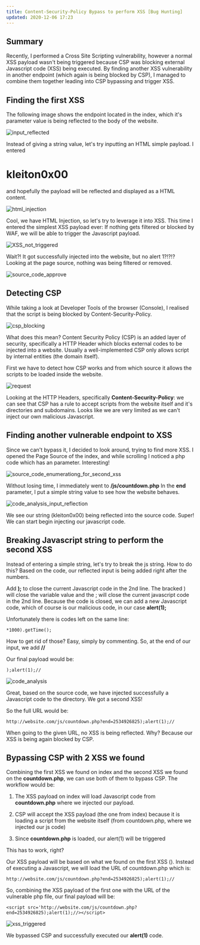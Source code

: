 ```yaml
---
title: Content-Security-Policy Bypass to perform XSS [Bug Hunting]
updated: 2020-12-06 17:23
---
```


## Summary

Recently, I performed a Cross Site Scripting vulnerability, however a normal XSS payload wasn't being triggered because CSP was  blocking external Javascript code (XSS) being executed. By finding another XSS vulnerability in another endpoint (which again is being blocked by CSP), I managed to combine them together leading into CSP bypassing and trigger XSS.

## Finding the first XSS

The following image shows the endpoint located in the index, which it's parameter value is being reflected to the body of the website.

![input_reflected](https://cdn-images-1.medium.com/max/800/1*Fyq1VB-WOn_KN_yU_ZLs_A.jpeg)

Instead of giving a string value, let's try inputting an HTML simple payload. I entered **<h1>kleiton0x00</h1>** and hopefully the payload will be reflected and displayed as a HTML content.

![html_injection](https://cdn-images-1.medium.com/max/800/1*KHg8oSA8vM5gLAZnQHomdg.jpeg)

Cool, we have HTML Injection, so let's try to leverage it into XSS. This time I entered the simplest XSS payload ever: <script>alert(1)</script>
If nothing gets filtered or blocked by WAF, we will be able to trigger the Javascript payload.

![XSS_not_triggered](https://cdn-images-1.medium.com/max/800/1*AhUgcHJriQoYZfz1ugEv7w.jpeg)

Wait?! It got successfully injected into the website, but no alert 1?!?!? Looking at the page source, nothing was being filtered or removed.

![source_code_approve](https://cdn-images-1.medium.com/max/800/1*BPtGNIYJlmH7BI6QHSdkKg.jpeg)

## Detecting CSP

While taking a look at Developer Tools of the browser (Console), I realised that the script is being blocked by Content-Security-Policy.

![csp_blocking](https://cdn-images-1.medium.com/max/800/1*-xnKZAw1m86EjoqQTjwNxw.jpeg)

What does this mean? Content Security Policy (CSP) is an added layer of security, specifically a HTTP Header which blocks external codes to be injected into a website. Usually a well-implemented CSP only allows script by internal entities (the domain itself). 

First we have to detect how CSP works and from which source it allows the scripts to be loaded inside the website.

![request](https://cdn-images-1.medium.com/max/800/1*yf-2jInZ8Ryfto1KDZ-3dQ.jpeg)

Looking at the HTTP Headers, specifically **Content-Security-Policy**: we can see that CSP has a rule to accept scripts from the website itself and it's directories and subdomains. Looks like we are very limited as we can't inject our own malicious Javascript.

## Finding another vulnerable endpoint to XSS

Since we can't bypass it, I decided to look around, trying to find more XSS. I opened the Page Source of the index, and while scrolling I noticed a php code which has an parameter. Interesting!

![source_code_enumerationg_for_second_xss](https://cdn-images-1.medium.com/max/800/1*gAA9BoUBzwaUcQPWg7zufA.jpeg)

Without losing time, I immediately went to **/js/countdown.php**
In the **end** parameter, I put a simple string value to see how the website behaves.

![code_analysis_input_reflection](https://cdn-images-1.medium.com/max/800/1*6UX3ucL-HyHORbJNLAKQ1A.jpeg)

We see our string (kleiton0x00) being reflected into the source code. Super! We can start begin injecting our javascript code.

## Breaking Javascript string to perform the second XSS

Instead of entering a simple string, let's try to break the js string. How to do this? Based on the code, our reflected input is being added right after the numbers.

Add **);** to close the current Javascript code in the 2nd  line. The bracked ) will close the variable value and the ; will close the current javascript code in the 2nd line. Because the code is closed, we can add a new Javascript code, which of course is our malicious code, in our case **alert(1);**

Unfortunately there is codes left on the same line:  
```
*1000).getTime();
```

How to get rid of those? Easy, simply by commenting. So, at the end of our input, we add **//**

Our final payload would be:

```
);alert(1);//
```

![code_analysis](https://cdn-images-1.medium.com/max/800/1*VW7dqCcSOeKznwOBbPgyGw.jpeg)

Great, based on the source code, we have injected successfully a Javascript code to the directory. We got a second XSS!

So the full URL would be: 
```
http://website.com/js/countdown.php?end=2534926825);alert(1);//
```

When going to the given URL, no XSS is being reflected. Why? Because our XSS is being again blocked by CSP.

## Bypassing CSP with 2 XSS we found

Combining the first XSS we found on index and the second XSS we found on the **countdown.php**, we can use both of them to bypass CSP. The workflow would be:

1. The XSS payload on index will load Javascript code from **countdown.php** where we injected our payload.

2. CSP will accept the XSS payload (the one from index) because it is loading a script from the website itself (from countdown.php, where we injected our js code)

3. Since **countdown.php** is loaded, our alert(1) will be triggered

This has to work, right?

Our XSS payload will be based on what we found on the first XSS (**<script>alert(1)</script>**). Instead of executing a Javascript, we will load the URL of countdown.php which is:
```
http://website.com/js/countdown.php?end=2534926825);alert(1);//
```

So, combining the XSS payload of the first one with the URL of the vulnerable php file, our final payload will be:

```
<script src='http://website.com/js/countdown.php?end=2534926825);alert(1);//></script>
```

![xss_triggered](https://cdn-images-1.medium.com/max/800/1*gVFn-onsZ2eOsfF9N-7JBA.jpeg)

We bypassed CSP and successfully executed our **alert(1)** code.


